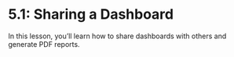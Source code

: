 # 5.1: Sharing a Dashboard

In this lesson, you’ll learn how to share dashboards with others and generate PDF reports.

#

#

